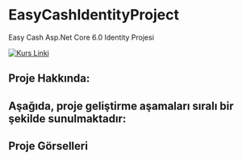 # EasyCashIdentityProject
Easy Cash Asp.Net Core 6.0 Identity Projesi 

[![Kurs Linki](https://img.shields.io/badge/Kurs%20Linki%20-izlemek%20için%20tıklayın-purple)](https://www.youtube.com/playlist?list=PLKnjBHu2xXNND2vJAuTWQcKn6kKQ-4N3p)

## Proje Hakkında: 

## Aşağıda, proje geliştirme aşamaları sıralı bir şekilde sunulmaktadır:

## Proje Görselleri
